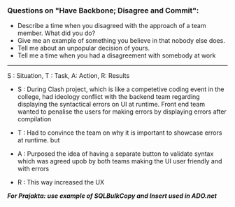 ### Questions on "Have Backbone; Disagree and Commit":

-   Describe a time when you disagreed with the approach of a team member. What did you do?
-   Give me an example of something you believe in that nobody else does.
-   Tell me about an unpopular decision of yours.
-   Tell me a time when you had a disagreement with somebody at work

<hr/>

S : Situation, T : Task, A: Action, R: Results

-   S : During Clash project, which is like a competetive coding event in the college,
    had ideology conflict with the backend team regarding displaying the syntactical errors on UI at runtime. Front end team wanted to penalise the users for making errors  by displaying errors after compilation
-   T : Had to convince the team on why it is important to showcase errors at runtime. but
    
-   A :  Purposed the idea of having a separate button to validate syntax which was agreed upob by both teams making the UI user friendly and with errors
    
-   R : This way increased the UX

***For Prajakta: use example of SQLBulkCopy and Insert used in ADO.net***